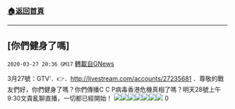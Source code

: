 ###  [:house:返回首頁](https://github.com/ourhimalayas/txt)
---

## [你們健身了嗎]
`2020-03-27 20:36 GM17` [轉載自GNews](https://gnews.org/zh-hant/154673/)

3月27號：GTV’．👉．http://livestream.com/accounts/27235681 ．尊敬的戰友們好，你們健身了嗎？你們傳播C C P病毒香港危機真相了嗎？明天28號上午9:30文貴亂聊直播，一切都已經開始！
![](https://d57iplyuvntm7.cloudfront.net/uploads/https://d57iplyuvntm7.cloudfront.net/uploads/photos/2020/03/img_1585355777_97115.(null))![](https://d57iplyuvntm7.cloudfront.net/uploads/https://d57iplyuvntm7.cloudfront.net/uploads/photos/2020/03/img_1585355777_30694.(null))![](https://d57iplyuvntm7.cloudfront.net/uploads/https://d57iplyuvntm7.cloudfront.net/uploads/photos/2020/03/img_1585355777_95730.(null))![](https://d57iplyuvntm7.cloudfront.net/uploads/https://d57iplyuvntm7.cloudfront.net/uploads/photos/2020/03/img_1585355777_99123.(null))![](https://d57iplyuvntm7.cloudfront.net/uploads/https://d57iplyuvntm7.cloudfront.net/uploads/photos/2020/03/img_1585355777_65338.(null))![](https://d57iplyuvntm7.cloudfront.net/uploads/https://d57iplyuvntm7.cloudfront.net/uploads/photos/2020/03/img_1585355777_22942.(null))![](https://d57iplyuvntm7.cloudfront.net/uploads/https://d57iplyuvntm7.cloudfront.net/uploads/photos/2020/03/img_1585355777_29928.(null))
0
